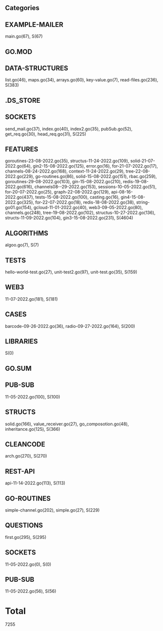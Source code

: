 ## Categories
## EXAMPLE-MAILER
main.go(67), S(67)

## GO.MOD

## DATA-STRUCTURES
list.go(46), maps.go(34), arrays.go(60), key-value.go(7), read-files.go(236), S(383)

## .DS_STORE

## SOCKETS
send_mail.go(37), index.go(40), index2.go(35), pubSub.go(52), get_req.go(30), head_req.go(31), S(225)

## FEATURES
goroutines-23-08-2022.go(35), structus-11-24-2022.go(109), solid-21-07-2022.go(64), gin2-15-08-2022.go(125), error.go(16), for-21-07-2022.go(17), channels-08-24-2022.go(168), context-11-24-2022.go(29), tree-22-08-2022.go(229), go-routines.go(86), solid-15-08-2022.go(151), rbac.go(259), goroutines-29-08-2022.go(103), gin-15-08-2022.go(210), redis-19-08-2022.go(616), channels08--29-2022.go(153), sessions-10-05-2022.go(51), for-20-07-2022.go(25), graph-22-08-2022.go(129), api-08-16-2022.go(437), tests-15-08-2022.go(100), casting.go(16), gin4-15-08-2022.go(325), for-22-07-2022.go(18), redis-18-08-2022.go(38), string-go01.go(154), gcloud-11-01-2022.go(40), web3-09-05-2022.go(80), channels.go(248), tree-19-08-2022.go(102), structus-10-27-2022.go(136), structs-11-09-2022.go(104), gin3-15-08-2022.go(231), S(4604)

## ALGORITHMS
algoo.go(7), S(7)

## TESTS
hello-world-test.go(27), unit-test2.go(97), unit-test.go(35), S(159)

## WEB3
11-07-2022.go(181), S(181)

## CASES
barcode-09-26-2022.go(36), radio-09-27-2022.go(164), S(200)

## LIBRARIES
S(0)

## GO.SUM

## PUB-SUB
11-05-2022.go(100), S(100)

## STRUCTS
solid.go(166), value_receiver.go(27), go_composotion.go(48), inheritance.go(125), S(366)

## CLEANCODE
arch.go(270), S(270)

## REST-API
api-11-14-2022.go(113), S(113)

## GO-ROUTINES
simple-channel.go(202), simple.go(27), S(229)

## QUESTIONS
first.go(295), S(295)

## SOCKETS
11-05-2022.go(0), S(0)

## PUB-SUB
11-05-2022.go(56), S(56)

# Total 
7255